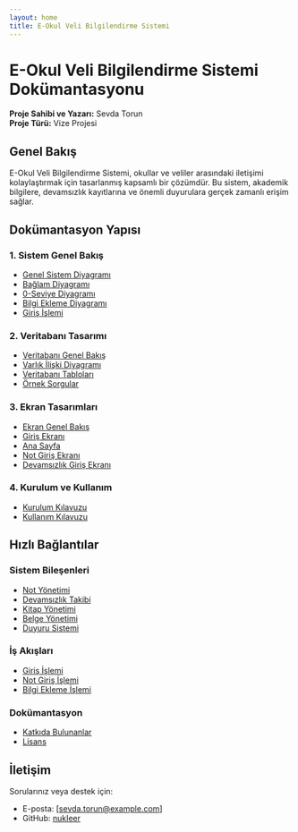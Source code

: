 ```yaml
---
layout: home
title: E-Okul Veli Bilgilendirme Sistemi
---
```


# E-Okul Veli Bilgilendirme Sistemi Dokümantasyonu

**Proje Sahibi ve Yazarı:** Sevda Torun  
**Proje Türü:** Vize Projesi

## Genel Bakış

E-Okul Veli Bilgilendirme Sistemi, okullar ve veliler arasındaki iletişimi kolaylaştırmak için tasarlanmış kapsamlı bir çözümdür. Bu sistem, akademik bilgilere, devamsızlık kayıtlarına ve önemli duyurulara gerçek zamanlı erişim sağlar.

## Dokümantasyon Yapısı

### 1. Sistem Genel Bakış
- [Genel Sistem Diyagramı](docs/diagrams/general-system.md)
- [Bağlam Diyagramı](docs/diagrams/context-diagram.md)
- [0-Seviye Diyagramı](docs/diagrams/level-0-diagram.md)
- [Bilgi Ekleme Diyagramı](docs/diagrams/info-addition-diagram.md)
- [Giriş İşlemi](docs/diagrams/login-process.md)

### 2. Veritabanı Tasarımı
- [Veritabanı Genel Bakış](docs/database/README.md)
- [Varlık İlişki Diyagramı](docs/database/erd.md)
- [Veritabanı Tabloları](docs/database/tables.md)
- [Örnek Sorgular](docs/database/queries.md)

### 3. Ekran Tasarımları
- [Ekran Genel Bakış](docs/screens/README.md)
- [Giriş Ekranı](docs/screens/login-screen.md)
- [Ana Sayfa](docs/screens/home-screen.md)
- [Not Giriş Ekranı](docs/screens/grade-entry-screen.md)
- [Devamsızlık Giriş Ekranı](docs/screens/absence-entry-screen.md)

### 4. Kurulum ve Kullanım
- [Kurulum Kılavuzu](docs/installation/guide.md)
- [Kullanım Kılavuzu](docs/usage/guide.md)

## Hızlı Bağlantılar

### Sistem Bileşenleri
- [Not Yönetimi](docs/database/tables.md#not-yonetimi)
- [Devamsızlık Takibi](docs/database/tables.md#devamsizlik-takibi)
- [Kitap Yönetimi](docs/database/tables.md#kitap-yonetimi)
- [Belge Yönetimi](docs/database/tables.md#belge-yonetimi)
- [Duyuru Sistemi](docs/database/tables.md#duyuru-sistemi)

### İş Akışları
- [Giriş İşlemi](docs/diagrams/login-process.md)
- [Not Giriş İşlemi](docs/diagrams/grade-entry.md)
- [Bilgi Ekleme İşlemi](docs/diagrams/info-addition-diagram.md)

### Dokümantasyon
- [Katkıda Bulunanlar](CONTRIBUTORS.md)
- [Lisans](LICENSE)

## İletişim

Sorularınız veya destek için:
- E-posta: [sevda.torun@example.com]
- GitHub: [nukIeer](https://github.com/nukIeer) 